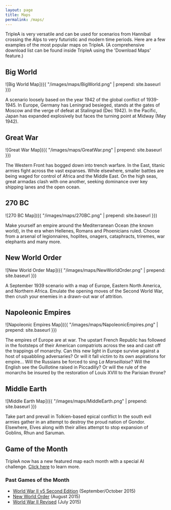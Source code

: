 ```yaml
---
layout: page
title: Maps
permalink: /maps/
---
```


TripleA is very versatile and can be used for scenarios from Hannibal crossing the Alps to very futuristic and modern time periods. Here are a few examples of the most popular maps on TripleA. (A comprehensive download list can be found inside TripleA using the 'Download Maps' feature.)

## Big World

![Big World Map]({{ "/images/maps/BigWorld.png" | prepend: site.baseurl }})

A scenario loosely based on the year 1942 of the global conflict of 1939-1945. In Europe, Germany has Leningrad besieged, stands at the gates of Moscow and the verge of defeat at Stalingrad (Dec 1942). In the Pacific, Japan has expanded explosively but faces the turning point at Midway (May 1942).

## Great War

![Great War Map]({{ "/images/maps/GreatWar.png" | prepend: site.baseurl }})

The Western Front has bogged down into trench warfare. In the East, titanic armies fight across the vast expanses. While elsewhere, smaller battles are being waged for control of Africa and the Middle East. On the high seas, great armadas clash with one another, seeking dominance over key shipping lanes and the open ocean.

## 270 BC

![270 BC Map]({{ "/images/maps/270BC.png" | prepend: site.baseurl }})

Make yourself an empire around the Mediterranean Ocean (the known world), in the era when Hellenes, Romans and Phoenicians ruled. Choose from a arsenal of legionnaires, hoplites, onagers, cataphracts, triremes, war elephants and many more.

## New World Order

![New World Order Map]({{ "/images/maps/NewWorldOrder.png" | prepend: site.baseurl }})

A September 1939 scenario with a map of Europe, Eastern North America, and Northern Africa. Emulate the opening moves of the Second World War, then crush your enemies in a drawn-out war of attrition.

## Napoleonic Empires

![Napoleonic Empires Map]({{ "/images/maps/NapoleonicEmpires.png" | prepend: site.baseurl }})

The empires of Europe are at war. The upstart French Republic has followed in the footsteps of their American compatriots across the sea and cast off the trappings of monarchy. Can this new light in Europe survive against a host of squabbling adversaries? Or will it fall victim to its own aspirations for empire... Will the Russians be forced to sing *La Marseillaise*? Will the English see the Guillotine raised in Piccadilly? Or will the rule of the monarchs be insured by the restoration of Louis XVIII to the Parisian throne?

## Middle Earth

![Middle Earth Map]({{ "/images/maps/MiddleEarth.png" | prepend: site.baseurl }})

Take part and prevail in Tolkien-based epical conflict  In the south evil armies gather in an attempt to destroy the proud nation of Gondor. Elsewhere, Elves along with their allies attempt to stop expansion of Goblins, Rhun and Saruman.

## Game of the Month

TripleA now has a new featured map each month with a special AI challenge. [Click here](http://www.tripleawarclub.org/modules/newbb/viewforum.php?forum=36) to learn more.

### Past Games of the Month
* [World War II v5 Second Edition](http://tripleadev.1671093.n2.nabble.com/Game-of-the-month-3-tp7589447.html) (September/October 2015)
* [New World Order](http://tripleadev.1671093.n2.nabble.com/Game-of-the-Month-2-td7588951.html) (August 2015)
* [World War II Revised](http://tripleadev.1671093.n2.nabble.com/Game-of-the-Month-1-td7588663.html) (July 2015)
